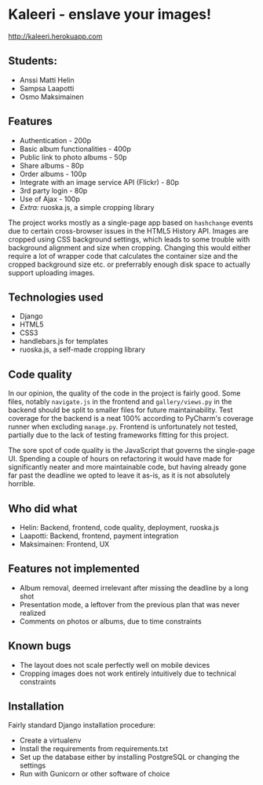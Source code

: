 # Kaleeri - enslave your images!

http://kaleeri.herokuapp.com

## Students:

* Anssi Matti Helin
* Sampsa Laapotti
* Osmo Maksimainen

## Features

* Authentication - 200p
* Basic album functionalities - 400p
* Public link to photo albums - 50p
* Share albums - 80p
* Order albums - 100p
* Integrate with an image service API (Flickr) - 80p
* 3rd party login - 80p
* Use of Ajax - 100p
* *Extra:* ruoska.js, a simple cropping library

The project works mostly as a single-page app based on `hashchange` events due to certain cross-browser issues in the HTML5 History API.
Images are cropped using CSS background settings, which leads to some trouble with background alignment and size when cropping. Changing
this would either require a lot of wrapper code that calculates the container size and the cropped background size etc. or preferrably
enough disk space to actually support uploading images.

## Technologies used

* Django
* HTML5
* CSS3
* handlebars.js for templates
* ruoska.js, a self-made cropping library

## Code quality

In our opinion, the quality of the code in the project is fairly good. Some files, notably `navigate.js` in the frontend and
`gallery/views.py` in the backend should be split to smaller files for future maintainability. Test coverage for the backend is a neat
100% according to PyCharm's coverage runner when excluding `manage.py`. Frontend is unfortunately not tested, partially due to the lack
of testing frameworks fitting for this project.

The sore spot of code quality is the JavaScript that governs the single-page UI. Spending a couple of hours on refactoring it would have
made for significantly neater and more maintainable code, but having already gone far past the deadline we opted to leave it as-is,
as it is not absolutely horrible.

## Who did what

* Helin: Backend, frontend, code quality, deployment, ruoska.js
* Laapotti: Backend, frontend, payment integration
* Maksimainen: Frontend, UX

## Features not implemented

* Album removal, deemed irrelevant after missing the deadline by a long shot
* Presentation mode, a leftover from the previous plan that was never realized
* Comments on photos or albums, due to time constraints

## Known bugs

* The layout does not scale perfectly well on mobile devices
* Cropping images does not work entirely intuitively due to technical constraints

## Installation

Fairly standard Django installation procedure:
* Create a virtualenv
* Install the requirements from requirements.txt
* Set up the database either by installing PostgreSQL or changing the settings
* Run with Gunicorn or other software of choice
